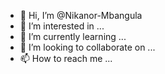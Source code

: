 - 👋 Hi, I’m @Nikanor-Mbangula
- 👀 I’m interested in ...
- 🌱 I’m currently learning ...
- 💞️ I’m looking to collaborate on ...
- 📫 How to reach me ...

<!---
Nikanor-Mbangula/Nikanor-Mbangula is a ✨ special ✨ repository because its `README.md` (this file) appears on your GitHub profile.
You can click the Preview link to take a look at your changes.
--->
